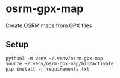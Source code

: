 # osrm-gpx-map

Create OSRM maps from GPX files

## Setup

```
python3 -m venv ~/.venv/osrm-gpx-map
source ~/.venv/osrm-gpx-map/bin/activate
pip install -r requirements.txt
```